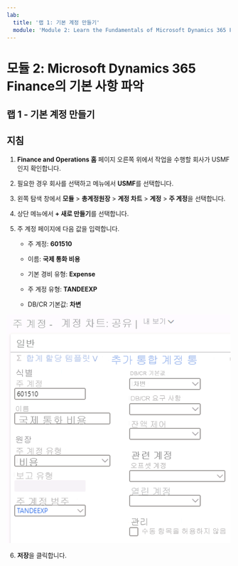 ```yaml
---
lab:
  title: '랩 1: 기본 계정 만들기'
  module: 'Module 2: Learn the Fundamentals of Microsoft Dynamics 365 Finance'
---
```

    
# <a name="module-2-learn-the-fundamentals-of-microsoft-dynamics-365-finance"></a>모듈 2: Microsoft Dynamics 365 Finance의 기본 사항 파악
    
## <a name="lab-1---create-a-main-account"></a>랩 1 - 기본 계정 만들기

## <a name="instructions"></a>지침

1. **Finance and Operations 홈** 페이지 오른쪽 위에서 작업을 수행할 회사가 USMF인지 확인합니다.

2. 필요한 경우 회사를 선택하고 메뉴에서 **USMF**를 선택합니다.

3. 왼쪽 탐색 창에서 **모듈** > **총계정원장** > **계정 차트** > **계정** > **주 계정**을 선택합니다.

4. 상단 메뉴에서 **+ 새로 만들기**를 선택합니다.

5. 주 계정 페이지에 다음 값을 입력합니다.

    - 주 계정: **601510**

    - 이름: **국제 통화 비용**

    - 기본 경비 유형: **Expense**

    - 주 계정 유형: **TANDEEXP**

    - DB/CR 기본값: **차변**

 ![주 계정 스크린샷 - 계정 차트: 5단계에서 채운 필드가 있는 페이지 공유](./media/m-002-explore-general-ledgers-in-microsoft-dynamics-365-finance-03.png)

6. **저장**을 클릭합니다.
